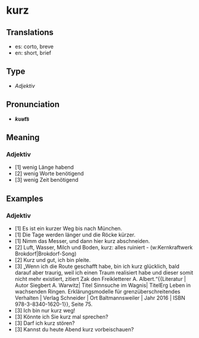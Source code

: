 # kurz
## Translations
- es: corto, breve
- en: short, brief
## Type
- _Adjektiv_
## Pronunciation
- **_kʊʁt͡s_**
## Meaning
### Adjektiv
- [1] wenig Länge habend
- [2] wenig Worte benötigend
- [3] wenig Zeit benötigend
## Examples
### Adjektiv
- [1] Es ist ein kurzer Weg bis nach München.
- [1] Die Tage werden länger und die Röcke kürzer.
- [1] Nimm das Messer, und dann hier kurz abschneiden.
- [2] Luft, Wasser, Milch und Boden, kurz: alles ruiniert - (w:Kernkraftwerk Brokdorf|Brokdorf-Song)
- [2] Kurz und gut, ich bin pleite.
- [3] „Wenn ich die Route geschafft habe, bin ich kurz glücklich, bald darauf aber traurig, weil ich einen Traum realisiert habe und dieser somit nicht mehr existiert, zitiert Zak den Freikletterer A. Albert.“<ref>{{Literatur | Autor Siegbert A. Warwitz| Titel Sinnsuche im Wagnis| TitelErg Leben in wachsenden Ringen. Erklärungsmodelle für grenzüberschreitendes Verhalten | Verlag Schneider | Ort Baltmannsweiler | Jahr 2016 | ISBN 978-3-8340-1620-1}}, Seite 75.</ref>
- [3] Ich bin nur kurz weg!
- [3] Könnte ich Sie kurz mal sprechen?
- [3] Darf ich kurz stören?
- [3] Kannst du heute Abend kurz vorbeischauen?
